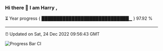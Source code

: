 ### Hi there 👋 I am Harry , 

⏳ Year progress { █████████████████████████████▁ } 97.92 %

---

⏰ Updated on Sat, 24 Dec 2022 09:56:43 GMT

![Progress Bar CI](https://github.com/duykhang68/duykhang68/workflows/Progress%20Bar%20CI/badge.svg)
